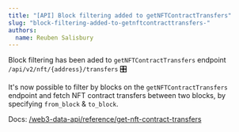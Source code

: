 ```yaml
---
title: "[API] Block filtering added to getNFTContractTransfers"
slug: "block-filtering-added-to-getnftcontracttransfers-️"
authors:
  name: Reuben Salisbury
---
```


Block filtering has been aded to `getNFTContractTransfers` endpoint `/api/v2/nft/{address}/transfers` 🎛️

It's now possible to filter by blocks on the `getNFTContractTransfers` endpoint and fetch NFT contract transfers between two blocks, by specifying `from_block` & `to_block`.

Docs: [/web3-data-api/reference/get-nft-contract-transfers](/web3-data-api/reference/get-nft-contract-transfers)
